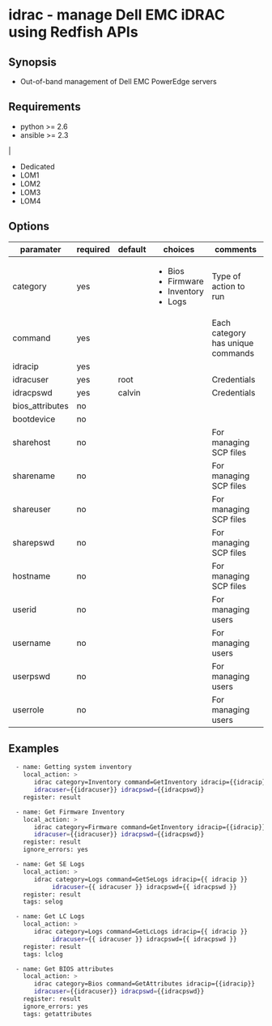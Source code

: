 # idrac - manage Dell EMC iDRAC using Redfish APIs

## Synopsis

* Out-of-band management of Dell EMC PowerEdge servers

## Requirements

* python >= 2.6
* ansible >= 2.3

| <ul> <li>Dedicated</li>  <li>LOM1</li>  <li>LOM2</li>  <li>LOM3</li>  <li>LOM4</li> </ul>


## Options

| paramater       | required | default | choices  | comments                  |
|-----------------|----------|---------|----------|---------------------------|
| category        | yes      |         | <ul><li>Bios</li><li>Firmware</li><li>Inventory</li><li>Logs</li></ul>| Type of action to run         |
| command         | yes      |         |          | Each category has unique commands  |
| idracip         | yes      |         |          |                           |
| idracuser       | yes      | root    |          | Credentials                |
| idracpswd       | yes      | calvin  |          | Credentials               |
| bios_attributes | no       |         |          |                           |
| bootdevice      | no       |         |          |                           |
| sharehost       | no       |         |          | For managing SCP files    |
| sharename       | no       |         |          | For managing SCP files    |
| shareuser       | no       |         |          | For managing SCP files    |
| sharepswd       | no       |         |          | For managing SCP files    |
| hostname        | no       |         |          | For managing SCP files    |
| userid          | no       |         |          | For managing users        |
| username        | no       |         |          | For managing users        |
| userpswd        | no       |         |          | For managing users        |
| userrole        | no       |         |          | For managing users        |

## Examples

```bash
  - name: Getting system inventory
    local_action: >
       idrac category=Inventory command=GetInventory idracip={{idracip}}
       idracuser={{idracuser}} idracpswd={{idracpswd}}
    register: result

  - name: Get Firmware Inventory
    local_action: >
       idrac category=Firmware command=GetInventory idracip={{idracip}}
       idracuser={{idracuser}} idracpswd={{idracpswd}}
    register: result
    ignore_errors: yes

  - name: Get SE Logs
    local_action: >
       idrac category=Logs command=GetSeLogs idracip={{ idracip }}
            idracuser={{ idracuser }} idracpswd={{ idracpswd }}
    register: result
    tags: selog

  - name: Get LC Logs
    local_action: >
       idrac category=Logs command=GetLcLogs idracip={{ idracip }}
            idracuser={{ idracuser }} idracpswd={{ idracpswd }}
    register: result
    tags: lclog

  - name: Get BIOS attributes
    local_action: >
       idrac category=Bios command=GetAttributes idracip={{idracip}}
       idracuser={{idracuser}} idracpswd={{idracpswd}}
    register: result
    ignore_errors: yes
    tags: getattributes


```

